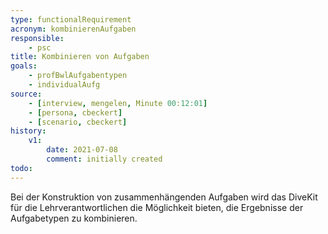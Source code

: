 ```yaml
---
type: functionalRequirement
acronym: kombinierenAufgaben
responsible: 
    - psc
title: Kombinieren von Aufgaben
goals: 
    - profBwlAufgabentypen
    - individualAufg
source:
    - [interview, mengelen, Minute 00:12:01]
    - [persona, cbeckert]
    - [scenario, cbeckert]
history:
    v1:
        date: 2021-07-08
        comment: initially created
todo: 
---
```


Bei der Konstruktion von zusammenhängenden Aufgaben wird das DiveKit für die Lehrverantwortlichen die Möglichkeit bieten, die Ergebnisse der Aufgabetypen zu kombinieren.
